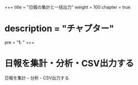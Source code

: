 +++
title = "日報の集計と一括出力"
weight = 100
chapter = true
# description = "チャプター"
pre = "<b>1. </b>"
+++

# 日報を集計・分析・CSV出力する

日報を集計・分析・CSV出力する
